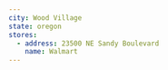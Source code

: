 ```yaml
---
city: Wood Village
state: oregon
stores:
  - address: 23500 NE Sandy Boulevard
    name: Walmart
---
```

